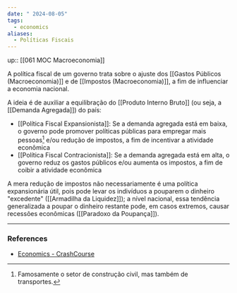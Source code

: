 ```yaml
---
date: " 2024-08-05"
tags:
  - economics
aliases:
  - Políticas Fiscais
---
```


up:: [[061 MOC Macroeconomia]]

A política fiscal de um governo trata sobre o ajuste dos [[Gastos Públicos (Macroeconomia)]] e de [[Impostos (Macroeconomia)]], a fim de influenciar a economia nacional.

A ideia é de auxiliar a equilibração do [[Produto Interno Bruto]] (ou seja, a [[Demanda Agregada]]) do país: 
- [[Política Fiscal Expansionista]]: Se a demanda agregada está em baixa, o governo pode promover políticas públicas para empregar mais pessoas[^1] e/ou redução de impostos, a fim de incentivar a atividade econômica
- [[Política Fiscal Contracionista]]: Se a demanda agregada está em alta, o governo reduz os gastos públicos e/ou aumenta os impostos, a fim de coibir a atividade econômica

A mera redução de impostos não necessariamente é uma política expansionária útil, pois pode levar os indivíduos a pouparem o dinheiro "excedente" ([[Armadilha da Liquidez]]); a nível nacional, essa tendência generalizada a poupar o dinheiro restante pode, em casos extremos, causar recessões econômicas ([[Paradoxo da Poupança]]).

---
### References
- [Economics - CrashCourse](https://www.youtube.com/playlist?list=PL8dPuuaLjXtPNZwz5_o_5uirJ8gQXnhEO)

[^1]: Famosamente o setor de construção civil, mas também de transportes.